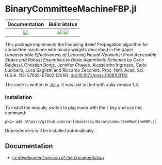 # BinaryCommitteeMachineFBP.jl

| **Documentation**                 | **Build Status**                                               |
|:---------------------------------:|:--------------------------------------------------------------:|
| [![][docs-dev-img]][docs-dev-url] | [![][travis-img]][travis-url]  [![][codecov-img]][codecov-url] |

This package implements the Focusing Belief Propagation algorithm for
committee machines with binary weights described in the paper
*Unreasonable Effectiveness of Learning Neural Networks: From Accessible States
and Robust Ensembles to Basic Algorithmic Schemes*
by Carlo Baldassi, Christian Borgs, Jennifer Chayes, Alessandro Ingrosso,
Carlo Lucibello, Luca Saglietti and Riccardo Zecchina,
Proc. Natl. Acad. Sci. U.S.A. 113: E7655-E7662 (2016), [doi:10.1073/pnas.1608103113](http://dx.doi.org/10.1073/pnas.1608103113).

The code is written in [Julia](http://julialang.org). It was last tested with Julia version 1.4.

### Installation

To install the module, switch to pkg mode with the `]` key and use this command:

```
pkg> add https://github.com/carlobaldassi/BinaryCommitteeMachineFBP.jl
```

Dependencies will be installed automatically.

## Documentation

- [In-development version of the documentation][docs-dev-url]

[docs-dev-img]: https://img.shields.io/badge/docs-dev-blue.svg
[docs-dev-url]: https://carlobaldassi.github.io/BinaryCommitteeMachineFBP.jl/dev

[travis-img]: https://travis-ci.org/carlobaldassi/BinaryCommitteeMachineFBP.jl.svg?branch=master
[travis-url]: https://travis-ci.org/carlobaldassi/BinaryCommitteeMachineFBP.jl

[codecov-img]: https://codecov.io/gh/carlobaldassi/BinaryCommitteeMachineFBP.jl/branch/master/graph/badge.svg
[codecov-url]: https://codecov.io/gh/carlobaldassi/BinaryCommitteeMachineFBP.jl
